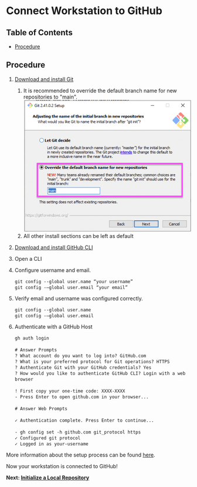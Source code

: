 # Connect Workstation to GitHub

## Table of Contents

- [Procedure](#procedure)

## Procedure

1. [Download and install Git](https://git-scm.com/downloads)
   1. It is recommended to override the default branch name for new repositories to "main".
   ![Override default branch](images/setup-override-default-branch.png)
   2. All other install sections can be left as default
2. [Download and install GitHub CLI](https://cli.github.com/)
3. Open a CLI
4. Configure username and email.

    ```shell
    git config --global user.name “your username”
    git config -–global user.email “your email”
    ```

5. Verify email and username was configured correctly.

    ```shell
    git config --global user.name
    git config -–global user.email
    ```

6. Authenticate with a GitHub Host

    ```shell
    gh auth login

    # Answer Prompts
    ? What account do you want to log into? GitHub.com
    ? What is your preferred protocol for Git operations? HTTPS
    ? Authenticate Git with your GitHub credentials? Yes
    ? How would you like to authenticate GitHub CLI? Login with a web browser

    ! First copy your one-time code: XXXX-XXXX
    - Press Enter to open github.com in your browser...

    # Answer Web Prompts

    ✓ Authentication complete. Press Enter to continue...

    - gh config set -h github.com git_protocol https
    ✓ Configured git protocol
    ✓ Logged in as your-username
    ```

More information about the setup process can be found [here](https://docs.github.com/en/get-started/quickstart/set-up-git).

Now your workstation is connected to GitHub!

**Next: [Initialize a Local Repository](Initialize%20a%20Local%20Repository.md)**
